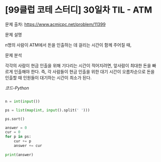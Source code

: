 
# [99클럽 코테 스터디] 30일차 TIL - ATM

문제 출차: https://www.acmicpc.net/problem/11399

문제 설명

n명의 사람이 ATM에서 돈을 인출하는 데 걸리는 시간이 함께 주어질 때, 

문제 분석

각각의 사람이 현금 인출을 위해 기다리는 시간이 적어지려면, 앞사람이 최대한 돈을 빠르게 인출해야 한다. 즉, 각 사람들이 현금 인출을 위한 대기 시간이 오름차순으로 돈을 인출할 때 인원들이 대기하는 시간이 최소가 된다.

*코드-Python*

```Python

n = int(input())

ps = list(map(int, input().split(' ')))

ps.sort()

answer = 0
cur = 0
for p in ps:
    cur += p
    answer += cur
    
print(answer)
            
```